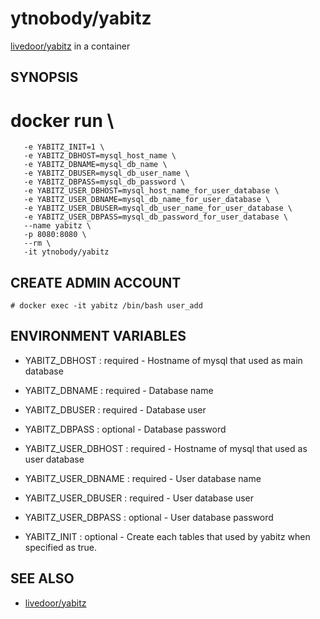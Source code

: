 # ytnobody/yabitz

[livedoor/yabitz](https://github.com/livedoor/yabitz) in a container

## SYNOPSIS

   # docker run \
       -e YABITZ_INIT=1 \
       -e YABITZ_DBHOST=mysql_host_name \
       -e YABITZ_DBNAME=mysql_db_name \
       -e YABITZ_DBUSER=mysql_db_user_name \
       -e YABITZ_DBPASS=mysql_db_password \
       -e YABITZ_USER_DBHOST=mysql_host_name_for_user_database \
       -e YABITZ_USER_DBNAME=mysql_db_name_for_user_database \
       -e YABITZ_USER_DBUSER=mysql_db_user_name_for_user_database \
       -e YABITZ_USER_DBPASS=mysql_db_password_for_user_database \
       --name yabitz \
       -p 8080:8080 \
       --rm \
       -it ytnobody/yabitz
       

## CREATE ADMIN ACCOUNT

    # docker exec -it yabitz /bin/bash user_add

## ENVIRONMENT VARIABLES

* YABITZ_DBHOST : required - Hostname of mysql that used as main database

* YABITZ_DBNAME : required - Database name

* YABITZ_DBUSER : required - Database user

* YABITZ_DBPASS : optional - Database password

* YABITZ_USER_DBHOST : required - Hostname of mysql that used as user database

* YABITZ_USER_DBNAME : required - User database name

* YABITZ_USER_DBUSER : required - User database user

* YABITZ_USER_DBPASS : optional - User database password

* YABITZ_INIT : optional - Create each tables that used by yabitz when specified as true.

## SEE ALSO

* [livedoor/yabitz](https://github.com/livedoor/yabitz)

